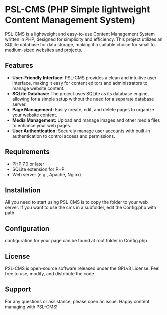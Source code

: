 # PSL-CMS (PHP Simple lightweight Content Management System)

PSL-CMS is a lightweight and easy-to-use Content Management System written in PHP, designed for simplicity and efficiency. This project utilizes an SQLite database for data storage, making it a suitable choice for small to medium-sized websites and projects.

## Features

- **User-Friendly Interface:** PSL-CMS provides a clean and intuitive user interface, making it easy for content editors and administrators to manage website content.
- **SQLite Database:** The project uses SQLite as its database engine, allowing for a simple setup without the need for a separate database server.
- **Page Management:** Easily create, edit, and delete pages to organize your website content.
- **Media Management:** Upload and manage images and other media files to enhance your web pages.
- **User Authentication:** Securely manage user accounts with built-in authentication to control access and permissions.

## Requirements

- PHP 7.0 or later
- SQLite extension for PHP
- Web server (e.g., Apache, Nginx)





## Installation
All you need to start using PSL-CMS is to copy the folder to your web server.
If you want to use the cms in a subfolder, edit the Config.php with path

## Configuration
configuration for your page can be found at root folder in Config.php

## License
PSL-CMS is open-source software released under the GPLv3 License. Feel free to use, modify, and distribute the code.

## Support
For any questions or assistance, please open an issue.
Happy content managing with PSL-CMS!
